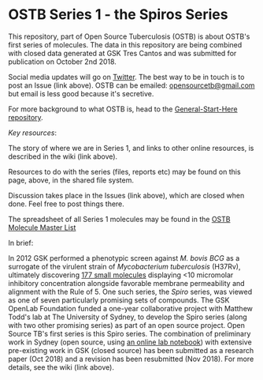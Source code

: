 # OSTB Series 1 - the Spiros Series
This repository, part of Open Source Tuberculosis (OSTB) is about OSTB's first series of molecules. The data in this repository are being combined with closed data generated at GSK Tres Cantos and was submitted for publication on October 2nd 2018.

Social media updates will go on [Twitter](https://twitter.com/opensourcetb). The best way to be in touch is to post an Issue (link above). OSTB can be emailed: opensourcetb@gmail.com but email is less good because it's secretive.

For more background to what OSTB is, head to the [General-Start-Here repository](https://github.com/OpenSourceTB/OSTB_General_Start_Here).


*Key resources*:

The story of where we are in Series 1, and links to other online resources, is described in the wiki (link above).

Resources to do with the series (files, reports etc) may be found on this page, above, in the shared file system.

Discussion takes place in the Issues (link above), which are closed when done. Feel free to post things there.

The spreadsheet of all Series 1 molecules may be found in the [OSTB Molecule Master List](http://tinyurl.com/OSTBCompounds)

In brief:

In 2012 GSK performed a phenotypic screen against _M. bovis BCG_ as a surrogate of the virulent strain of _Mycobacterium tuberculosis_ (H37Rv), ultimately discovering [177 small molecules](http://onlinelibrary.wiley.com/doi/10.1002/cmdc.201200428/abstract) displaying <10 micromolar inhibitory concentration alongside favorable membrane permeability and alignment with the Rule of 5. One such series, the _Spiro_ series, was viewed as one of seven particularly promising sets of compounds. The GSK OpenLab Foundation funded a one-year collaborative project with Matthew Todd's lab at The University of Sydney, to develop the Spiro series (along with two other promising series) as part of an open source project. Open Source TB's first series is this Spiro series. The combination of preliminary work in Sydney (open source, using [an online lab notebook](https://tinyurl.com/OSTB-Jessica-Baiget)) with extensive pre-existing work in GSK (closed source) has been submitted as a research paper (Oct 2018) and a revision has been resubmitted (Nov 2018). For more details, see the wiki (link above). 


